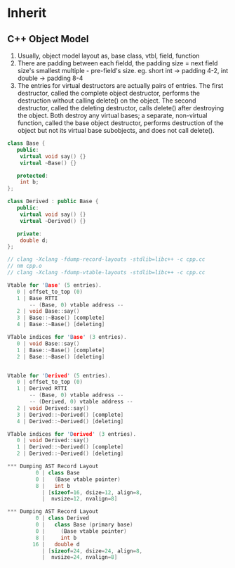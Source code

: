 # Inherit

## C++ Object Model

1. Usually, object model layout as, base class, vtbl, field, function
2. There are padding between each fieldd, the padding size = next field size's smallest multiple - pre-field's size.
   eg. short int -> padding 4-2, int double -> padding 8-4
3. The entries for virtual destructors are actually pairs of entries. The first destructor, called the complete object destructor, performs the destruction without calling delete() on the object. The second destructor, called the deleting destructor, calls delete() after destroying the object. Both destroy any virtual bases; a separate, non-virtual function, called the base object destructor, performs destruction of the object but not its virtual base subobjects, and does not call delete().

```cpp
class Base {
   public:
    virtual void say() {}
    virtual ~Base() {}

   protected:
    int b;
};

class Derived : public Base {
   public:
    virtual void say() {}
    virtual ~Derived() {}

   private:
    double d;
};

// clang -Xclang -fdump-record-layouts -stdlib=libc++ -c cpp.cc
// nm cpp.o
// clang -Xclang -fdump-vtable-layouts -stdlib=libc++ -c cpp.cc

Vtable for 'Base' (5 entries).
   0 | offset_to_top (0)
   1 | Base RTTI
       -- (Base, 0) vtable address --
   2 | void Base::say()
   3 | Base::~Base() [complete]
   4 | Base::~Base() [deleting]

VTable indices for 'Base' (3 entries).
   0 | void Base::say()
   1 | Base::~Base() [complete]
   2 | Base::~Base() [deleting]


Vtable for 'Derived' (5 entries).
   0 | offset_to_top (0)
   1 | Derived RTTI
       -- (Base, 0) vtable address --
       -- (Derived, 0) vtable address --
   2 | void Derived::say()
   3 | Derived::~Derived() [complete]
   4 | Derived::~Derived() [deleting]

VTable indices for 'Derived' (3 entries).
   0 | void Derived::say()
   1 | Derived::~Derived() [complete]
   2 | Derived::~Derived() [deleting]

*** Dumping AST Record Layout
         0 | class Base
         0 |   (Base vtable pointer)
         8 |   int b
           | [sizeof=16, dsize=12, align=8,
           |  nvsize=12, nvalign=8]

*** Dumping AST Record Layout
         0 | class Derived
         0 |   class Base (primary base)
         0 |     (Base vtable pointer)
         8 |     int b
        16 |   double d
           | [sizeof=24, dsize=24, align=8,
           |  nvsize=24, nvalign=8]
```
